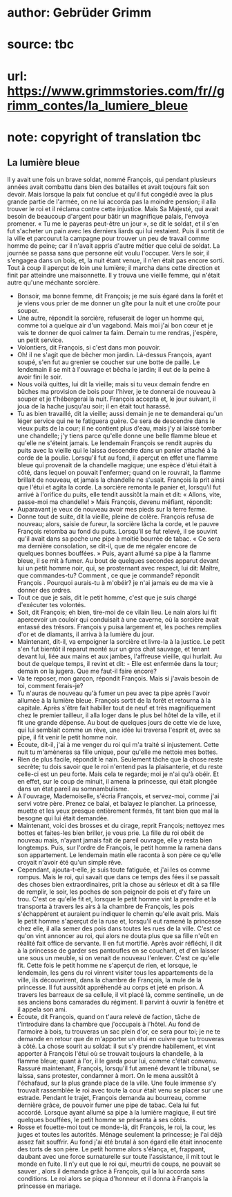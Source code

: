 # author: Gebrüder Grimm
# source: tbc
# url: https://www.grimmstories.com/fr//grimm_contes/la_lumiere_bleue
# note: copyright of translation tbc

## La lumière bleue 

Il y avait une fois un brave soldat, nommé François, qui pendant
plusieurs années avait combattu dans bien des batailles et avait
toujours fait son devoir. Mais lorsque la paix fut conclue et qu'il fut
congédié avec la plus grande partie de l'armée, on ne lui accorda pas
la moindre pension; il alla trouver le roi et il réclama contre cette
injustice. Mais Sa Majesté, qui avait besoin de beaucoup d'argent pour
bâtir un magnifique palais, l'envoya promener.
« Tu me le payeras peut-être un jour », se dit le soldat, et il s'en
fut s'acheter un pain avec les derniers liards qui lui restaient. Puis
il sortit de la ville et parcourut la campagne pour trouver un peu de
travail comme homme de peine; car il n'avait appris d'autre métier que
celui de soldat. La journée se passa sans que personne eût voulu
l'occuper.
Vers le soir, il s'engagea dans un bois, et, la nuit étant venue, il
n'en était pas encore sorti. Tout à coup il aperçut de loin une
lumière; il marcha dans cette direction et finit par atteindre une
maisonnette. Il y trouva une vieille femme, qui n'était autre qu'une
méchante sorcière.
- Bonsoir, ma bonne femme, dit François; je me suis égaré dans la forêt
et je viens vous prier de me donner un gîte pour la nuit et une croûte
pour souper.
- Une autre, répondit la sorcière, refuserait de loger un homme qui,
comme toi a quelque air d'un vagabond. Mais moi j'ai bon cœur et je
vais te donner de quoi calmer ta faim. Demain tu me rendras, j'espère,
un petit service.
- Volontiers, dit François, si c'est dans mon pouvoir.
- Oh! il ne s'agit que de bêcher mon jardin.
Là-dessus François, ayant soupé, s'en fut au grenier se coucher sur une
botte de paille. Le lendemain il se mit à l'ouvrage et bêcha le jardin;
il eut de la peine à avoir fini le soir.
- Nous voilà quittes, lui dit la vieille; mais si tu veux demain fendre
en bûches ma provision de bois pour l'hiver, je te donnerai de nouveau
à souper et je t'hébergerai la nuit.
François accepta et, le jour suivant, il joua de la hache jusqu'au
soir; il en était tout harassé.
- Tu as bien travaillé, dit la vieille; aussi demain je ne te demanderai
qu'un léger service qui ne te fatiguera guère. Ce sera de descendre
dans le vieux puits de la cour; il ne contient plus d'eau, mais j'y ai
laissé tomber une chandelle; j'y tiens parce qu'elle donne une belle
flamme bleue et qu'elle ne s'éteint jamais.
Le lendemain François se rendit auprès du puits avec la vieille qui le
laissa descendre dans un panier attaché à la corde de la poulie.
Lorsqu'il fut au fond, il aperçut en effet une flamme bleue qui
provenait de la chandelle magique; une espèce d'étui était à côté, dans
lequel on pouvait l'enfermer; quand on le rouvrait, la flamme brillait
de nouveau, et jamais la chandelle ne s'usait. François la prit ainsi
que l'étui et agita la corde. La sorcière remonta le panier et,
lorsqu'il fut arrivé à l'orifice du puits, elle tendit aussitôt la
main et dit: « Allons, vite, passe-moi ma chandelle! »
Mais François, devenu méfiant, répondit:
- Auparavant je veux de nouveau avoir mes pieds sur la terre ferme.
- Donne tout de suite, dit la vieille, pleine de colère.
François refusa de nouveau; alors, saisie de fureur, la sorcière lâcha
la corde, et le pauvre François retomba au fond du puits. Lorsqu'il se
fut relevé, il se souvint qu'il avait dans sa poche une pipe à moitié
bourrée de tabac.
« Ce sera ma dernière consolation, se dit-il, que de me régaler encore
de quelques bonnes bouffées. »
Puis, ayant allumé sa pipe à la flamme bleue, il se mit à fumer. Au bout
de quelques secondes apparut devant lui un petit homme noir, qui, se
prosternant avec respect, lui dit: Maître, que commandes-tu?
Comment , ce que je commande? répondit François . Pourquoi aurais-tu à
m'obéir? je n'ai jamais eu de ma vie à donner des ordres.
- Tout ce que je sais, dit le petit homme, c'est que je suis chargé
d'exécuter tes volontés.
- Soit, dit François; eh bien, tire-moi de ce vilain lieu.
Le nain alors lui fit apercevoir un couloir qui conduisait à une
caverne, où la sorcière avait entassé des trésors. François y puisa
largement et, les poches remplies d'or et de diamants, il arriva à la
lumière du jour.
- Maintenant, dit-il, va empoigner la sorcière et livre-la à la
justice.
Le petit s'en fut bientôt il reparut monté sur un gros chat sauvage, et
tenant devant lui, liée aux mains et aux jambes, l'affreuse vieille,
qui hurlait.
Au bout de quelque temps, il revint et dit: - Elle est enfermée dans la
tour; demain on la jugera. Que me faut-il faire encore?
- Va te reposer, mon garçon, répondit François. Mais si j'avais besoin
de toi, comment ferais-je?
- Tu n'auras de nouveau qu'à fumer un peu avec ta pipe après l'avoir
allumée à la lumière bleue.
François sortit de la forêt et retourna à la capitale. Après s'être
fait habiller tout de neuf et très magnifiquement chez le premier
tailleur, il alla loger dans le plus bel hôtel de la ville, et il fit
une grande dépense. Au bout de quelques jours de cette vie de luxe, qui
lui semblait comme un rêve, une idée lui traversa l'esprit et, avec sa
pipe, il fit venir le petit homme noir.
- Écoute, dit-il, j'ai à me venger du roi qui m'a traité si
injustement. Cette nuit tu m'amèneras sa fille unique, pour qu'elle me
nettoie mes bottes.
- Rien de plus facile, répondit le nain. Seulement tâche que la chose
reste secrète; tu dois savoir que le roi n'entend pas la plaisanterie,
et du reste celle-ci est un peu forte. Mais cela te regarde; moi je
n'ai qu'à obéir.
Et en effet, sur le coup de minuit, il amena la princesse, qui était
plongée dans un état pareil au somnambulisme.
- À l'ouvrage, Mademoiselle, s'écria François, et servez-moi, comme
j'ai servi votre père. Prenez ce balai, et balayez le plancher.
La princesse, muette et les yeux presque entièrement fermés, fit tant
bien que mal la besogne qui lui était demandée.
- Maintenant, voici des brosses et du cirage, reprit François; nettoyez
mes bottes et faites-les bien briller, je vous prie.
La fille du roi obéit de nouveau mais, n'ayant jamais fait de pareil
ouvrage, elle y resta bien longtemps. Puis, sur l'ordre de François, le
petit homme la ramena dans son appartement. Le lendemain matin elle
raconta à son père ce qu'elle croyait n'avoir été qu'un simple rêve.
- Cependant, ajouta-t-elle, je suis toute fatiguée, et j'ai les os
comme rompus. Mais le roi, qui savait que dans ce temps des fées il se
passait des choses bien extraordinaires, prit la chose au sérieux et dit
à sa fille de remplir, le soir, les poches de son peignoir de pois et
d'y faire un trou.
C'est ce qu'elle fit et, lorsque le petit homme vint la prendre et la
transporta à travers les airs à la chambre de François, les pois
s'échappèrent et auraient pu indiquer le chemin qu'elle avait pris.
Mais le petit homme s'aperçut de la ruse et, lorsqu'il eut ramené la
princesse chez elle, il alla semer des pois dans toutes les rues de la
ville. C'est ce qu'on vint annoncer au roi, qui alors ne douta plus
que sa fille n'eût en réalité fait office de servante. Il en fut
mortifié. Après avoir réfléchi, il dit à la princesse de garder ses
pantoufles en se couchant, et d'en laisser une sous un meuble, si on
venait de nouveau l'enlever.
C'est ce qu'elle fit. Cette fois le petit homme ne s'aperçut de rien,
et lorsque, le lendemain, les gens du roi vinrent visiter tous les
appartements de la ville, ils découvrirent, dans la chambre de François,
la mule de la princesse.
Il fut aussitôt appréhendé au corps et jeté en prison. À travers les
barreaux de sa cellule, il vit placé là, comme sentinelle, un de ses
anciens bons camarades du régiment. Il parvint à ouvrir la fenêtre et il
appela son ami.
- Écoute, dit François, quand on t'aura relevé de faction, tâche de
t'introduire dans la chambre que j'occupais à l'hôtel. Au fond de
l'armoire à bois, tu trouveras un sac plein d'or, ce sera pour toi; je
ne te demande en retour que de m'apporter un étui en cuivre que tu
trouveras à côté.
La chose sourit au soldat: il sut s'y prendre habilement, et vint
apporter à François l'étui où se trouvait toujours la chandelle, à la
flamme bleue; quant à l'or, il le garda pour lui, comme c'était
convenu.
Rassuré maintenant, François, lorsqu'il fut amené devant le tribunal,
se laissa, sans protester, condamner à mort. On le mena aussitôt à
l'échafaud, sur la plus grande place de la ville. Une foule immense
s'y trouvait rassemblée le roi avec toute la cour était venu se placer
sur une estrade.
Pendant le trajet, François demanda au bourreau, comme dernière grâce,
de pouvoir fumer une pipe de tabac. Cela lui fut accordé. Lorsque ayant
allumé sa pipe à la lumière magique, il eut tiré quelques bouffées, le
petit homme se présenta à ses côtés.
- Rosse et fouette-moi tout ce monde-là, dit François, le roi, la cour,
les juges et toutes les autorités. Ménage seulement la princesse; je
l'ai déjà assez fait souffrir. Au fond j'ai été brutal à son égard
elle était innocente des torts de son père.
Le petit homme alors s'élança, et, frappant, daubant avec une force
surnaturelle sur toute l'assistance, il mit tout le monde en fuite. Il
n'y eut que le roi qui, meurtri de coups, ne pouvait se sauver , alors
il demanda grâce à François, qui la lui accorda sans conditions. Le roi
alors se piqua d'honneur et il donna à François la princesse en
mariage.
